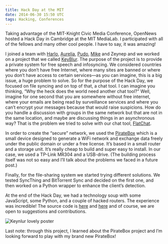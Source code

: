 ```yaml
---
title: Hack Day at the MIT
date: 2014-06-30 15:50 UTC
tags: Hacking, Conferences
---
```


Taking advantage of the MIT-Knight Civic Media Conference, OpenNews hosted a Hack Day in Cambridge at the MIT MediaLab. I participated with all of the fellows and many other cool people. I have to say, it was amazing!

I joined a team with [Harlo](https://twitter.com/harlo), [Aurelia](https://twitter.com/auremoser), [Pudo](https://twitter.com/pudo), [Mike](https://twitter.com/mtigas) and Zeynep and we worked on a project that we called [KeyBlur](https://github.com/mozilla/keyblur). The purpose of the project is to provide a private system for free speech and infosyncing. We considered countries where you don’t have free Internet, where many sites are banned or where you don’t have access to certain services—as you can imagine, this is a big issue, a huge problem to solve. So for the purpose of the Hack Day, we focused on file syncing and on top of that, a chat tool. I can imagine you thinking, “Why the heck does the world need another chat tool?” Well, imagine for one second that you are somewhere without free internet, where your emails are being read by surveillance services and where you can’t encrypt your messages because that would raise suspicions. How do you handle a discussion with groups in the same network but that are not in the same location, and maybe are discussing things in an asynchronous way? That is the problem we tried to solve with our chat tool, [FlatChat](https://github.com/pudo/flatchat).

In order to create the “secure” network, we used the [PirateBox](http://www.piratebox.cc/) which is a small device designed to generate a WiFi network and exchange data freely under the public domain or under a free license. It’s based in a small router and a storage unit. It’s really cheap to build and super easy to install. In our case, we used a TP-Link MR304 and a USB-drive. (The building process itself was not so easy and I’ll talk about the problems we faced in a future post.)

Finally, for the file-sharing system we started trying different solutions. We tested SyncThing and BitTorrent Sync and decided on the first one, and then worked on a Python wrapper to enhance the client’s detection.

At the end of the Hack Day, we had a technology soup with some JavaScript, some Python, and a couple of hacked routers. The experience was incredible! The source code is [here](https://github.com/mozilla/keyblur) and [here](https://github.com/pudo/flatchat) and of course, we are open to suggestions and contributions.

![Keynlur lovely poster](/images/mit-poster.jpg)

Last note: through this project, I learned about the PirateBox project and I’m looking forward to play with my brand new PirateBox!
